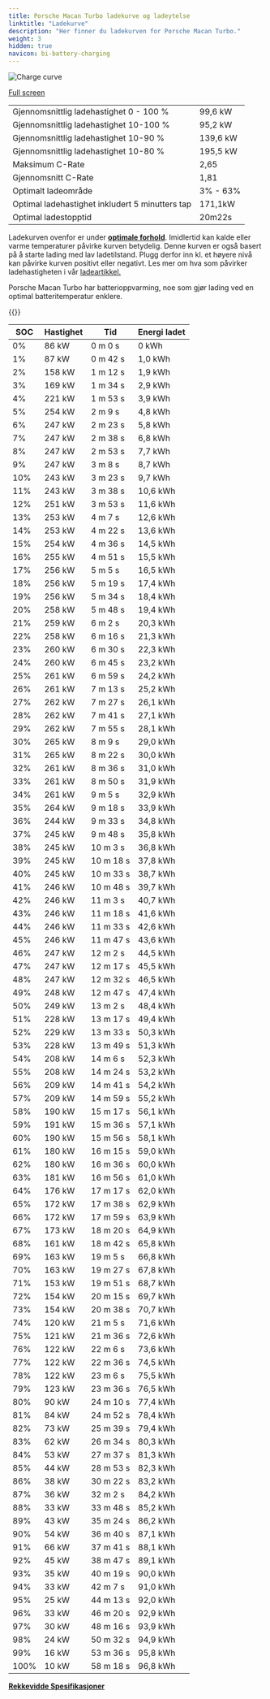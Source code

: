 ```yaml
---
title: Porsche Macan Turbo ladekurve og ladeytelse
linktitle: "Ladekurve"
description: "Her finner du ladekurven for Porsche Macan Turbo."
weight: 3
hidden: true
navicon: bi-battery-charging
---
```

<!-- markdownlint-disable MD033 -->
<img src="/images/models/porsche/macan/macan_turbo/chargingcurve.svg" alt="Charge curve" class="img-fluid">

[Full screen](/images/models/porsche/macan/macan_turbo/chargingcurve.svg)


<table class="table table-striped border">
<tbody>
<tr>
<td>Gjennomsnittlig ladehastighet 0 - 100 %</td><td>99,6 kW</td>
</tr>
<tr>
<td>Gjennomsnittlig ladehastighet 10-100 %</td><td>95,2 kW</td>
</tr>
<tr>
<td>Gjennomsnittlig ladehastighet 10-90 %</td><td>139,6 kW</td>
</tr>
<tr>
<td>Gjennomsnittlig ladehastighet 10-80 %</td><td>195,5 kW</td>
</tr>
<tr>
<td>Maksimum C-Rate</td><td>2,65</td>
</tr>
<tr>
<td>Gjennomsnitt C-Rate</td><td>1,81</td>
</tr>
<tr>
<td>Optimalt ladeområde</td><td>3% - 63%</td>
</tr>
<tr>
<td>Optimal ladehastighet inkludert 5 minutters tap</td><td>171,1kW</td>
</tr>
<tr>
<td>Optimal ladestopptid</td><td>20m22s</td>
</tr>
</tbody>
</table>


Ladekurven ovenfor er under **[optimale forhold](../../../../../technology/battery/charging/#temperatur)**. Imidlertid kan kalde eller varme temperaturer påvirke kurven betydelig. Denne kurven er også basert på å starte lading med lav ladetilstand. Plugg derfor inn kl. et høyere nivå kan påvirke kurven positivt eller negativt. Les mer om hva som påvirker ladehastigheten i vår [ladeartikkel.](../../../../../technology/battery/charging/)


Porsche Macan Turbo har batterioppvarming, noe som gjør lading ved en optimal batteritemperatur enklere.


{{<evkxdisplayaddarticle />}}
<table class="table table-striped border">
<thead>
<tr><th>SOC</th><th>Hastighet</th><th>Tid</th><th>Energi ladet</th></tr>
</thead>
<tbody>
<tr>
<td>0%</td><td>86 kW</td><td> 0 m 0 s </td><td>0 kWh </td>
</tr>
<tr>
<td>1%</td><td>87 kW</td><td> 0 m 42 s </td><td>1,0 kWh </td>
</tr>
<tr>
<td>2%</td><td>158 kW</td><td> 1 m 12 s </td><td>1,9 kWh </td>
</tr>
<tr>
<td>3%</td><td>169 kW</td><td> 1 m 34 s </td><td>2,9 kWh </td>
</tr>
<tr>
<td>4%</td><td>221 kW</td><td> 1 m 53 s </td><td>3,9 kWh </td>
</tr>
<tr>
<td>5%</td><td>254 kW</td><td> 2 m 9 s </td><td>4,8 kWh </td>
</tr>
<tr>
<td>6%</td><td>247 kW</td><td> 2 m 23 s </td><td>5,8 kWh </td>
</tr>
<tr>
<td>7%</td><td>247 kW</td><td> 2 m 38 s </td><td>6,8 kWh </td>
</tr>
<tr>
<td>8%</td><td>247 kW</td><td> 2 m 53 s </td><td>7,7 kWh </td>
</tr>
<tr>
<td>9%</td><td>247 kW</td><td> 3 m 8 s </td><td>8,7 kWh </td>
</tr>
<tr>
<td>10%</td><td>243 kW</td><td> 3 m 23 s </td><td>9,7 kWh </td>
</tr>
<tr>
<td>11%</td><td>243 kW</td><td> 3 m 38 s </td><td>10,6 kWh </td>
</tr>
<tr>
<td>12%</td><td>251 kW</td><td> 3 m 53 s </td><td>11,6 kWh </td>
</tr>
<tr>
<td>13%</td><td>253 kW</td><td> 4 m 7 s </td><td>12,6 kWh </td>
</tr>
<tr>
<td>14%</td><td>253 kW</td><td> 4 m 22 s </td><td>13,6 kWh </td>
</tr>
<tr>
<td>15%</td><td>254 kW</td><td> 4 m 36 s </td><td>14,5 kWh </td>
</tr>
<tr>
<td>16%</td><td>255 kW</td><td> 4 m 51 s </td><td>15,5 kWh </td>
</tr>
<tr>
<td>17%</td><td>256 kW</td><td> 5 m 5 s </td><td>16,5 kWh </td>
</tr>
<tr>
<td>18%</td><td>256 kW</td><td> 5 m 19 s </td><td>17,4 kWh </td>
</tr>
<tr>
<td>19%</td><td>256 kW</td><td> 5 m 34 s </td><td>18,4 kWh </td>
</tr>
<tr>
<td>20%</td><td>258 kW</td><td> 5 m 48 s </td><td>19,4 kWh </td>
</tr>
<tr>
<td>21%</td><td>259 kW</td><td> 6 m 2 s </td><td>20,3 kWh </td>
</tr>
<tr>
<td>22%</td><td>258 kW</td><td> 6 m 16 s </td><td>21,3 kWh </td>
</tr>
<tr>
<td>23%</td><td>260 kW</td><td> 6 m 30 s </td><td>22,3 kWh </td>
</tr>
<tr>
<td>24%</td><td>260 kW</td><td> 6 m 45 s </td><td>23,2 kWh </td>
</tr>
<tr>
<td>25%</td><td>261 kW</td><td> 6 m 59 s </td><td>24,2 kWh </td>
</tr>
<tr>
<td>26%</td><td>261 kW</td><td> 7 m 13 s </td><td>25,2 kWh </td>
</tr>
<tr>
<td>27%</td><td>262 kW</td><td> 7 m 27 s </td><td>26,1 kWh </td>
</tr>
<tr>
<td>28%</td><td>262 kW</td><td> 7 m 41 s </td><td>27,1 kWh </td>
</tr>
<tr>
<td>29%</td><td>262 kW</td><td> 7 m 55 s </td><td>28,1 kWh </td>
</tr>
<tr>
<td>30%</td><td>265 kW</td><td> 8 m 9 s </td><td>29,0 kWh </td>
</tr>
<tr>
<td>31%</td><td>265 kW</td><td> 8 m 22 s </td><td>30,0 kWh </td>
</tr>
<tr>
<td>32%</td><td>261 kW</td><td> 8 m 36 s </td><td>31,0 kWh </td>
</tr>
<tr>
<td>33%</td><td>261 kW</td><td> 8 m 50 s </td><td>31,9 kWh </td>
</tr>
<tr>
<td>34%</td><td>261 kW</td><td> 9 m 5 s </td><td>32,9 kWh </td>
</tr>
<tr>
<td>35%</td><td>264 kW</td><td> 9 m 18 s </td><td>33,9 kWh </td>
</tr>
<tr>
<td>36%</td><td>244 kW</td><td> 9 m 33 s </td><td>34,8 kWh </td>
</tr>
<tr>
<td>37%</td><td>245 kW</td><td> 9 m 48 s </td><td>35,8 kWh </td>
</tr>
<tr>
<td>38%</td><td>245 kW</td><td> 10 m 3 s </td><td>36,8 kWh </td>
</tr>
<tr>
<td>39%</td><td>245 kW</td><td> 10 m 18 s </td><td>37,8 kWh </td>
</tr>
<tr>
<td>40%</td><td>245 kW</td><td> 10 m 33 s </td><td>38,7 kWh </td>
</tr>
<tr>
<td>41%</td><td>246 kW</td><td> 10 m 48 s </td><td>39,7 kWh </td>
</tr>
<tr>
<td>42%</td><td>246 kW</td><td> 11 m 3 s </td><td>40,7 kWh </td>
</tr>
<tr>
<td>43%</td><td>246 kW</td><td> 11 m 18 s </td><td>41,6 kWh </td>
</tr>
<tr>
<td>44%</td><td>246 kW</td><td> 11 m 33 s </td><td>42,6 kWh </td>
</tr>
<tr>
<td>45%</td><td>246 kW</td><td> 11 m 47 s </td><td>43,6 kWh </td>
</tr>
<tr>
<td>46%</td><td>247 kW</td><td> 12 m 2 s </td><td>44,5 kWh </td>
</tr>
<tr>
<td>47%</td><td>247 kW</td><td> 12 m 17 s </td><td>45,5 kWh </td>
</tr>
<tr>
<td>48%</td><td>247 kW</td><td> 12 m 32 s </td><td>46,5 kWh </td>
</tr>
<tr>
<td>49%</td><td>248 kW</td><td> 12 m 47 s </td><td>47,4 kWh </td>
</tr>
<tr>
<td>50%</td><td>249 kW</td><td> 13 m 2 s </td><td>48,4 kWh </td>
</tr>
<tr>
<td>51%</td><td>228 kW</td><td> 13 m 17 s </td><td>49,4 kWh </td>
</tr>
<tr>
<td>52%</td><td>229 kW</td><td> 13 m 33 s </td><td>50,3 kWh </td>
</tr>
<tr>
<td>53%</td><td>228 kW</td><td> 13 m 49 s </td><td>51,3 kWh </td>
</tr>
<tr>
<td>54%</td><td>208 kW</td><td> 14 m 6 s </td><td>52,3 kWh </td>
</tr>
<tr>
<td>55%</td><td>208 kW</td><td> 14 m 24 s </td><td>53,2 kWh </td>
</tr>
<tr>
<td>56%</td><td>209 kW</td><td> 14 m 41 s </td><td>54,2 kWh </td>
</tr>
<tr>
<td>57%</td><td>209 kW</td><td> 14 m 59 s </td><td>55,2 kWh </td>
</tr>
<tr>
<td>58%</td><td>190 kW</td><td> 15 m 17 s </td><td>56,1 kWh </td>
</tr>
<tr>
<td>59%</td><td>191 kW</td><td> 15 m 36 s </td><td>57,1 kWh </td>
</tr>
<tr>
<td>60%</td><td>190 kW</td><td> 15 m 56 s </td><td>58,1 kWh </td>
</tr>
<tr>
<td>61%</td><td>180 kW</td><td> 16 m 15 s </td><td>59,0 kWh </td>
</tr>
<tr>
<td>62%</td><td>180 kW</td><td> 16 m 36 s </td><td>60,0 kWh </td>
</tr>
<tr>
<td>63%</td><td>181 kW</td><td> 16 m 56 s </td><td>61,0 kWh </td>
</tr>
<tr>
<td>64%</td><td>176 kW</td><td> 17 m 17 s </td><td>62,0 kWh </td>
</tr>
<tr>
<td>65%</td><td>172 kW</td><td> 17 m 38 s </td><td>62,9 kWh </td>
</tr>
<tr>
<td>66%</td><td>172 kW</td><td> 17 m 59 s </td><td>63,9 kWh </td>
</tr>
<tr>
<td>67%</td><td>173 kW</td><td> 18 m 20 s </td><td>64,9 kWh </td>
</tr>
<tr>
<td>68%</td><td>161 kW</td><td> 18 m 42 s </td><td>65,8 kWh </td>
</tr>
<tr>
<td>69%</td><td>163 kW</td><td> 19 m 5 s </td><td>66,8 kWh </td>
</tr>
<tr>
<td>70%</td><td>163 kW</td><td> 19 m 27 s </td><td>67,8 kWh </td>
</tr>
<tr>
<td>71%</td><td>153 kW</td><td> 19 m 51 s </td><td>68,7 kWh </td>
</tr>
<tr>
<td>72%</td><td>154 kW</td><td> 20 m 15 s </td><td>69,7 kWh </td>
</tr>
<tr>
<td>73%</td><td>154 kW</td><td> 20 m 38 s </td><td>70,7 kWh </td>
</tr>
<tr>
<td>74%</td><td>120 kW</td><td> 21 m 5 s </td><td>71,6 kWh </td>
</tr>
<tr>
<td>75%</td><td>121 kW</td><td> 21 m 36 s </td><td>72,6 kWh </td>
</tr>
<tr>
<td>76%</td><td>122 kW</td><td> 22 m 6 s </td><td>73,6 kWh </td>
</tr>
<tr>
<td>77%</td><td>122 kW</td><td> 22 m 36 s </td><td>74,5 kWh </td>
</tr>
<tr>
<td>78%</td><td>122 kW</td><td> 23 m 6 s </td><td>75,5 kWh </td>
</tr>
<tr>
<td>79%</td><td>123 kW</td><td> 23 m 36 s </td><td>76,5 kWh </td>
</tr>
<tr>
<td>80%</td><td>90 kW</td><td> 24 m 10 s </td><td>77,4 kWh </td>
</tr>
<tr>
<td>81%</td><td>84 kW</td><td> 24 m 52 s </td><td>78,4 kWh </td>
</tr>
<tr>
<td>82%</td><td>73 kW</td><td> 25 m 39 s </td><td>79,4 kWh </td>
</tr>
<tr>
<td>83%</td><td>62 kW</td><td> 26 m 34 s </td><td>80,3 kWh </td>
</tr>
<tr>
<td>84%</td><td>53 kW</td><td> 27 m 37 s </td><td>81,3 kWh </td>
</tr>
<tr>
<td>85%</td><td>44 kW</td><td> 28 m 53 s </td><td>82,3 kWh </td>
</tr>
<tr>
<td>86%</td><td>38 kW</td><td> 30 m 22 s </td><td>83,2 kWh </td>
</tr>
<tr>
<td>87%</td><td>36 kW</td><td> 32 m 2 s </td><td>84,2 kWh </td>
</tr>
<tr>
<td>88%</td><td>33 kW</td><td> 33 m 48 s </td><td>85,2 kWh </td>
</tr>
<tr>
<td>89%</td><td>43 kW</td><td> 35 m 24 s </td><td>86,2 kWh </td>
</tr>
<tr>
<td>90%</td><td>54 kW</td><td> 36 m 40 s </td><td>87,1 kWh </td>
</tr>
<tr>
<td>91%</td><td>66 kW</td><td> 37 m 41 s </td><td>88,1 kWh </td>
</tr>
<tr>
<td>92%</td><td>45 kW</td><td> 38 m 47 s </td><td>89,1 kWh </td>
</tr>
<tr>
<td>93%</td><td>35 kW</td><td> 40 m 19 s </td><td>90,0 kWh </td>
</tr>
<tr>
<td>94%</td><td>33 kW</td><td> 42 m 7 s </td><td>91,0 kWh </td>
</tr>
<tr>
<td>95%</td><td>25 kW</td><td> 44 m 13 s </td><td>92,0 kWh </td>
</tr>
<tr>
<td>96%</td><td>33 kW</td><td> 46 m 20 s </td><td>92,9 kWh </td>
</tr>
<tr>
<td>97%</td><td>30 kW</td><td> 48 m 16 s </td><td>93,9 kWh </td>
</tr>
<tr>
<td>98%</td><td>24 kW</td><td> 50 m 32 s </td><td>94,9 kWh </td>
</tr>
<tr>
<td>99%</td><td>16 kW</td><td> 53 m 36 s </td><td>95,8 kWh </td>
</tr>
<tr>
<td>100%</td><td>10 kW</td><td> 58 m 18 s </td><td>96,8 kWh </td>
</tr>
</tbody>
</table>

<div class="mt-3 mb-3">
<a href="../rangeandconsumption/" class="text-decoration-none text-black">
<strong><i class="bi-arrow-left"></i> Rekkevidde </strong>
</a>
<a href="../specifications/" class="text-decoration-none text-black float-end">
<strong>Spesifikasjoner <i class="bi-arrow-right"></i></strong>
</a>
</div>
